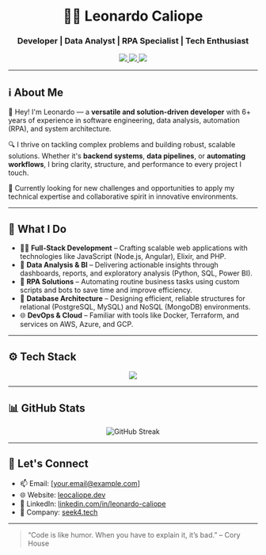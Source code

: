 <h1 align="center">👨‍💻 Leonardo Caliope</h1>
<h3 align="center">Developer | Data Analyst | RPA Specialist | Tech Enthusiast</h3>

<p align="center">
  <a href="https://www.linkedin.com/in/leonardo-caliope/" target="_blank">
    <img src="https://img.shields.io/badge/LinkedIn-0077B5?style=for-the-badge&logo=linkedin&logoColor=white"/>
  </a>
  <a href="https://leocaliope.dev" target="_blank">
    <img src="https://img.shields.io/badge/Portfolio-000000?style=for-the-badge&logo=githubpages&logoColor=white"/>
  </a>
  <a href="https://www.seek4.tech" target="_blank">
    <img src="https://img.shields.io/badge/Company-Seek4Tech-blueviolet?style=for-the-badge"/>
  </a>
</p>

---

## ℹ️ About Me

👋 Hey! I'm Leonardo — a **versatile and solution-driven developer** with 6+ years of experience in software engineering, data analysis, automation (RPA), and system architecture.

🔍 I thrive on tackling complex problems and building robust, scalable solutions. Whether it's **backend systems**, **data pipelines**, or **automating workflows**, I bring clarity, structure, and performance to every project I touch.

🚀 Currently looking for new challenges and opportunities to apply my technical expertise and collaborative spirit in innovative environments.

---

## 🧠 What I Do

- 👨‍💻 **Full-Stack Development** – Crafting scalable web applications with technologies like JavaScript (Node.js, Angular), Elixir, and PHP.
- 🧮 **Data Analysis & BI** – Delivering actionable insights through dashboards, reports, and exploratory analysis (Python, SQL, Power BI).
- 🤖 **RPA Solutions** – Automating routine business tasks using custom scripts and bots to save time and improve efficiency.
- 🧱 **Database Architecture** – Designing efficient, reliable structures for relational (PostgreSQL, MySQL) and NoSQL (MongoDB) environments.
- 🌐 **DevOps & Cloud** – Familiar with tools like Docker, Terraform, and services on AWS, Azure, and GCP.

---

## ⚙️ Tech Stack

<p align="center">
  <a href="https://skillicons.dev">
    <img src="https://skillicons.dev/icons?i=js,ts,nodejs,nestjs,angular,elixir,py,r,php,csharp,django,mysql,postgres,mongodb,docker,aws,azure,gcp,terraform,figma,bash,nginx,postman" />
  </a>
</p>

---

## 📊 GitHub Stats

<p align="center">
  <img src="https://streak-stats.demolab.com?user=leocaliope&theme=merko&border_radius=4.5" alt="GitHub Streak" />
</p>

---

## 🔗 Let's Connect

- 📫 Email: [your.email@example.com]
- 🌐 Website: [leocaliope.dev](https://leocaliope.dev)
- 💼 LinkedIn: [linkedin.com/in/leonardo-caliope](https://www.linkedin.com/in/leonardo-caliope/)
- 🧭 Company: [seek4.tech](https://www.seek4.tech)

---

> “Code is like humor. When you have to explain it, it’s bad.” – Cory House
